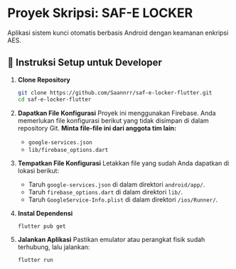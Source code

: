 # Proyek Skripsi: SAF-E LOCKER

Aplikasi sistem kunci otomatis berbasis Android dengan keamanan enkripsi AES.

## 🚀 Instruksi Setup untuk Developer

1.  **Clone Repository**

    ```bash
    git clone https://github.com/Saannrr/saf-e-locker-flutter.git
    cd saf-e-locker-flutter
    ```

2.  **Dapatkan File Konfigurasi**
    Proyek ini menggunakan Firebase. Anda memerlukan file konfigurasi berikut yang tidak disimpan di dalam repository Git. **Minta file-file ini dari anggota tim lain:**

    - `google-services.json`
    - `lib/firebase_options.dart`

3.  **Tempatkan File Konfigurasi**
    Letakkan file yang sudah Anda dapatkan di lokasi berikut:

    - Taruh `google-services.json` di dalam direktori `android/app/`.
    - Taruh `firebase_options.dart` di dalam direktori `lib/`.
    - Taruh `GoogleService-Info.plist` di dalam direktori `/ios/Runner/`.

4.  **Instal Dependensi**

    ```bash
    flutter pub get
    ```

5.  **Jalankan Aplikasi**
    Pastikan emulator atau perangkat fisik sudah terhubung, lalu jalankan:
    ```bash
    flutter run
    ```
